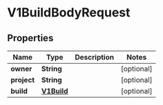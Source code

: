 
# V1BuildBodyRequest

## Properties
Name | Type | Description | Notes
------------ | ------------- | ------------- | -------------
**owner** | **String** |  |  [optional]
**project** | **String** |  |  [optional]
**build** | [**V1Build**](V1Build.md) |  |  [optional]



